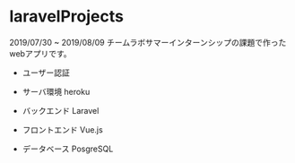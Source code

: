 # laravelProjects

2019/07/30 ~ 2019/08/09
チームラボサマーインターンシップの課題で作ったwebアプリです。

- ユーザー認証
  

- サーバ環境
  heroku
  
- バックエンド
  Laravel
  
- フロントエンド
  Vue.js

- データベース
  PosgreSQL
  
